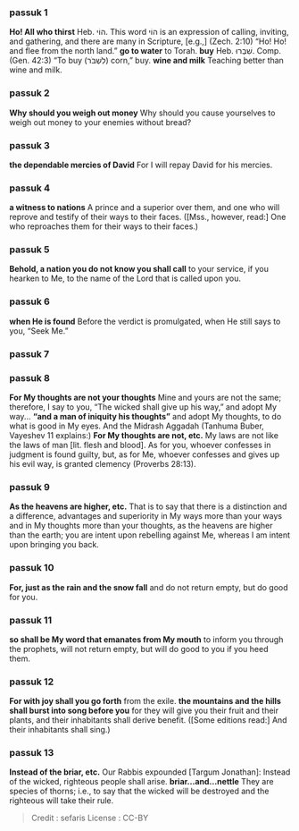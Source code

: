 
### passuk 1
<b>Ho! All who thirst</b> Heb. הוֹי. This word הוֹי is an expression of calling, inviting, and gathering, and there are many in Scripture, [e.g.,] (Zech. 2:10) “Ho! Ho! and flee from the north land.”
<b>go to water</b> to Torah.
<b>buy</b> Heb. שִׁבְרוּ. Comp. (Gen. 42:3) “To buy (לִשְׁבֹּר) corn,” buy.
<b>wine and milk</b> Teaching better than wine and milk.

### passuk 2
<b>Why should you weigh out money</b> Why should you cause yourselves to weigh out money to your enemies without bread?

### passuk 3
<b>the dependable mercies of David</b> For I will repay David for his mercies.

### passuk 4
<b>a witness to nations</b> A prince and a superior over them, and one who will reprove and testify of their ways to their faces. ([Mss., however, read:] One who reproaches them for their ways to their faces.)

### passuk 5
<b>Behold, a nation you do not know you shall call</b> to your service, if you hearken to Me, to the name of the Lord that is called upon you.

### passuk 6
<b>when He is found</b> Before the verdict is promulgated, when He still says to you, “Seek Me.”

### passuk 7

### passuk 8
<b>For My thoughts are not your thoughts</b> Mine and yours are not the same; therefore, I say to you, “The wicked shall give up his way,” and adopt My way...
<b>“and a man of iniquity his thoughts”</b> and adopt My thoughts, to do what is good in My eyes. And the Midrash Aggadah (Tanhuma Buber, Vayeshev 11 explains:) <b>For My thoughts are not, etc.</b> My laws are not like the laws of man [lit. flesh and blood]. As for you, whoever confesses in judgment is found guilty, but, as for Me, whoever confesses and gives up his evil way, is granted clemency (Proverbs 28:13).

### passuk 9
<b>As the heavens are higher, etc.</b> That is to say that there is a distinction and a difference, advantages and superiority in My ways more than your ways and in My thoughts more than your thoughts, as the heavens are higher than the earth; you are intent upon rebelling against Me, whereas I am intent upon bringing you back.

### passuk 10
<b>For, just as the rain and the snow fall</b> and do not return empty, but do good for you.

### passuk 11
<b>so shall be My word that emanates from My mouth</b> to inform you through the prophets, will not return empty, but will do good to you if you heed them.

### passuk 12
<b>For with joy shall you go forth</b> from the exile.
<b>the mountains and the hills shall burst into song before you</b> for they will give you their fruit and their plants, and their inhabitants shall derive benefit. ([Some editions read:] And their inhabitants shall sing.)

### passuk 13
<b>Instead of the briar, etc.</b> Our Rabbis expounded [Targum Jonathan]: Instead of the wicked, righteous people shall arise.
<b>briar...and...nettle</b> They are species of thorns; i.e., to say that the wicked will be destroyed and the righteous will take their rule.

>Credit : sefaris
>License : CC-BY